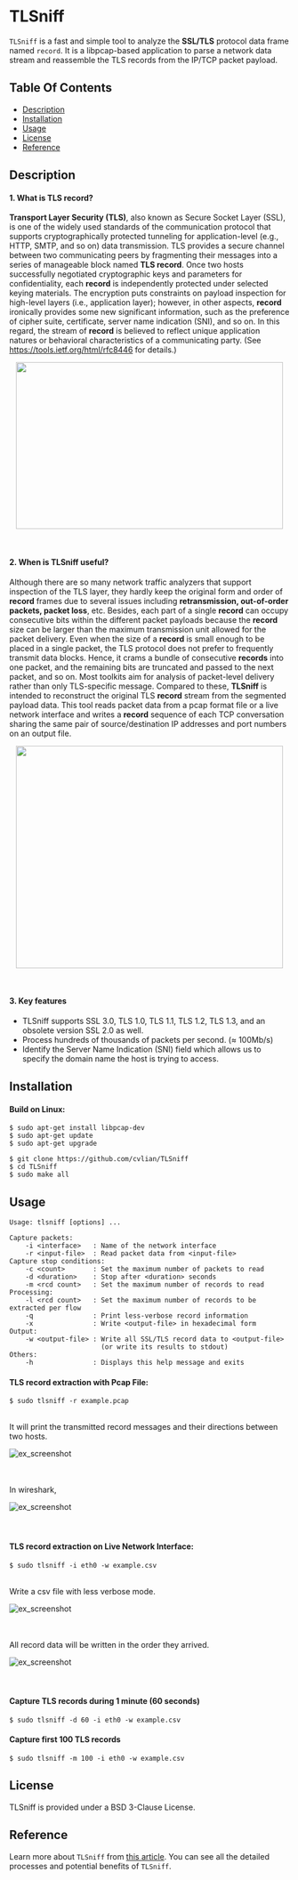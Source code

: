 TLSniff
==========
`TLSniff` is a fast and simple tool to analyze the **SSL/TLS** protocol data frame named `record`. It is a libpcap-based application to parse a network data stream and reassemble the TLS records from the IP/TCP packet payload.


## Table Of Contents

- [Description](#description)
- [Installation](#installation)
- [Usage](#usage)
- [License](#license)
- [Reference](#reference)

## Description

#### 1. What is TLS record?
**Transport Layer Security (TLS)**, also known as Secure Socket Layer (SSL), is one of the widely used standards of the communication protocol that supports cryptographically protected tunneling for application-level (e.g., HTTP, SMTP, and so on) data transmission. TLS provides a secure channel between two communicating peers by fragmenting their messages into a series of manageable block named **TLS record**. Once two hosts successfully negotiated cryptographic keys and parameters for confidentiality, each **record** is independently protected under selected keying materials. The encryption puts constraints on payload inspection for high-level layers (i.e., application layer); however, in other aspects, **record** ironically provides some new significant information, such as the preference of cipher suite, certificate, server name indication (SNI), and so on. In this regard, the stream of **record** is believed to reflect unique application natures or behavioral characteristics of a communicating party. (See https://tools.ietf.org/html/rfc8446 for details.)

<p align="center"><img src="./img/secure.png" width="480" height="300"/></p></br>

#### 2. When is TLSniff useful?
Although there are so many network traffic analyzers that support inspection of the TLS layer, they hardly keep the original form and order of **record** frames due to several issues including **retransmission, out-of-order packets, packet loss**, etc. Besides, each part of a single **record** can occupy consecutive bits within the different packet payloads because the **record** size can be larger than the maximum transmission unit allowed for the packet delivery. Even when the size of a **record** is small enough to be placed in a single packet, the TLS protocol does not prefer to frequently transmit data blocks. Hence, it crams a bundle of consecutive **records** into one packet, and the remaining bits are truncated and passed to the next packet, and so on. Most toolkits aim for analysis of packet-level delivery rather than only TLS-specific message. Compared to these, **TLSniff** is intended to reconstruct the original TLS **record** stream from the segmented payload data. This tool reads packet data from a pcap format file or a live network interface and writes a **record** sequence of each TCP conversation sharing the same pair of source/destination IP addresses and port numbers on an output file.

<p align="center"><img src="./img/record.png" width="480" height="400"/></p></br>

#### 3. Key features
 * TLSniff supports SSL 3.0, TLS 1.0, TLS 1.1, TLS 1.2, TLS 1.3, and an obsolete version SSL 2.0 as well.
 * Process hundreds of thousands of packets per second. (≈ 100Mb/s)
 * Identify the Server Name Indication (SNI) field which allows us to specify the domain name the host is trying to access.

## Installation

#### Build on Linux:

```shell
$ sudo apt-get install libpcap-dev
$ sudo apt-get update
$ sudo apt-get upgrade

$ git clone https://github.com/cvlian/TLSniff
$ cd TLSniff
$ sudo make all
```

## Usage
    
    Usage: tlsniff [options] ...
    
    Capture packets:
        -i <interface>   : Name of the network interface
        -r <input-file>  : Read packet data from <input-file>
    Capture stop conditions:
        -c <count>       : Set the maximum number of packets to read
        -d <duration>    : Stop after <duration> seconds
        -m <rcd count>   : Set the maximum number of records to read
    Processing:
        -l <rcd count>   : Set the maximum number of records to be extracted per flow
        -q               : Print less-verbose record information
        -x               : Write <output-file> in hexadecimal form
    Output:
        -w <output-file> : Write all SSL/TLS record data to <output-file>
                           (or write its results to stdout)
    Others:
        -h               : Displays this help message and exits


#### TLS record extraction with Pcap File:
    $ sudo tlsniff -r example.pcap

</br>It will print the transmitted record messages and their directions between two hosts.</br>

![ex_screenshot](./img/exampleA.png)</br></br></br>


In wireshark,</br> 

![ex_screenshot](./img/exampleB.png)</br></br></br>

#### TLS record extraction on Live Network Interface:
    $ sudo tlsniff -i eth0 -w example.csv

</br>Write a csv file with less verbose mode.</br>

![ex_screenshot](./img/exampleC.png)</br></br></br>

All record data will be written in the order they arrived.</br>

![ex_screenshot](./img/exampleD.png)</br></br></br>


#### Capture TLS records during 1 minute (60 seconds)
    $ sudo tlsniff -d 60 -i eth0 -w example.csv

#### Capture first 100 TLS records
    $ sudo tlsniff -m 100 -i eth0 -w example.csv


## License
TLSniff is provided under a BSD 3-Clause License.

## Reference
Learn more about `TLSniff` from [this article](https://ieeexplore.ieee.org/stamp/stamp.jsp?tp=&arnumber=9373407). You can see all the detailed processes and potential benefits of `TLSniff`.

